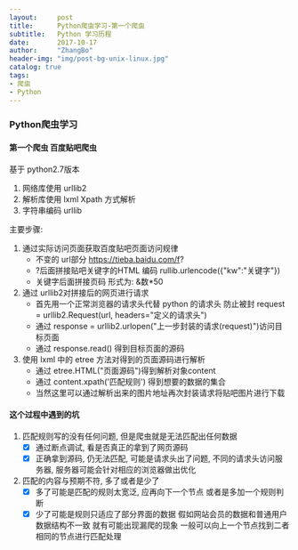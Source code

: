 ```yaml
---
layout:     post
title:      Python爬虫学习-第一个爬虫
subtitle:   Python 学习历程
date:       2017-10-17
author:     "ZhangBo"
header-img: "img/post-bg-unix-linux.jpg"
catalog: true
tags:
- 爬虫
- Python
---
```

### Python爬虫学习

#### 第一个爬虫 百度贴吧爬虫

基于 python2.7版本

1. 网络库使用 urllib2
2. 解析库使用 lxml Xpath 方式解析
3. 字符串编码 urllib

主要步骤:

1. 通过实际访问页面获取百度贴吧页面访问规律
	- 不变的 url部分 https://tieba.baidu.com/f?
	- ?后面拼接贴吧关键字的HTML 编码 rullib.urlencode({"kw":"关键字"})
	- 关键字后面拼接页码 形式为: &数\*50
2. 通过 urllib2对拼接后的网页进行请求
	- 首先用一个正常浏览器的请求头代替 python 的请求头  防止被封 request = urllib2.Request(url, headers="定义的请求头")
	- 通过 response = urllib2.urlopen("上一步封装的请求(request)")访问目标页面
	- 通过 response.read() 得到目标页面的源码
3. 使用 lxml 中的 etree 方法对得到的页面源码进行解析
	- 通过 etree.HTML("页面源码")得到解析对象content
	- 通过 content.xpath('匹配规则') 得到想要的数据的集合
	- 当然这里可以通过解析出来的图片地址再次封装请求将贴吧图片进行下载

#### 这个过程中遇到的坑

1. 匹配规则写的没有任何问题, 但是爬虫就是无法匹配出任何数据
	-  [x] 通过断点调试, 看是否真正的拿到了网页源码
	-  [x] 正确拿到源码, 仍无法匹配, 可能是请求头出了问题, 不同的请求头访问服务器, 服务器可能会针对相应的浏览器做出优化
2. 匹配的内容与预期不符, 多了或者是少了
	- [x] 多了可能是匹配的规则太宽泛, 应再向下一个节点 或者是多加一个规则判断
	- [x] 少了可能是规则只适应了部分界面的数据 假如网站会员的数据和普通用户数据结构不一致 就有可能出现漏爬的现象 一般可以向上一个节点找到二者相同的节点进行匹配处理    